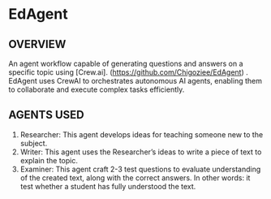 # EdAgent
## OVERVIEW
An agent workflow capable of generating questions and answers on a specific topic using [Crew.ai].
(https://github.com/Chigoziee/EdAgent) .
EdAgent uses CrewAI to orchestrates autonomous AI agents, enabling them to collaborate and execute complex tasks efficiently.


## AGENTS USED
1. Researcher: This agent develops ideas for teaching someone new to the subject.
2. Writer: This agent uses the Researcher’s ideas to write a piece of text to explain the topic.
3. Examiner: This agent craft 2-3 test questions to evaluate understanding of the created text, along with the correct answers. In other words: it test whether a student has fully understood the text.

